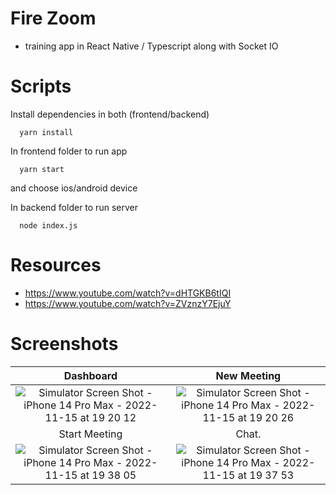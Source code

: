 # Fire Zoom

- training app in React Native / Typescript along with Socket IO

# Scripts

Install dependencies in both (frontend/backend)

```
  yarn install
```

In frontend folder to run app
```
  yarn start
```

and choose ios/android device

In backend folder to run server
```
  node index.js
```

# Resources

- https://www.youtube.com/watch?v=dHTGKB6tIQI
- https://www.youtube.com/watch?v=ZVznzY7EjuY

# Screenshots

|         Dashboard         |         New Meeting      |
| :-----------------------: | :----------------------: |
| ![Simulator Screen Shot - iPhone 14 Pro Max - 2022-11-15 at 19 20 12](https://user-images.githubusercontent.com/31034370/201997588-96e3410d-d1da-40bc-9535-3463d16ad9d7.png) | ![Simulator Screen Shot - iPhone 14 Pro Max - 2022-11-15 at 19 20 26](https://user-images.githubusercontent.com/31034370/201997703-a37fead1-b29a-400f-98f7-7eb7eb6cca3b.png) |
|         Start Meeting     |         Chat.            |
| ![Simulator Screen Shot - iPhone 14 Pro Max - 2022-11-15 at 19 38 05](https://user-images.githubusercontent.com/31034370/202000011-9ef5da5f-ca35-4c99-ba7b-f98b28f25bbc.png) | ![Simulator Screen Shot - iPhone 14 Pro Max - 2022-11-15 at 19 37 53](https://user-images.githubusercontent.com/31034370/202000008-245376a8-727f-48b4-ae54-079ba3216fb2.png) |
